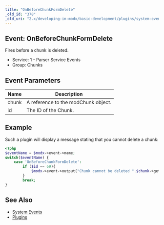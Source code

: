 ```yaml
---
title: "OnBeforeChunkFormDelete"
_old_id: "378"
_old_uri: "2.x/developing-in-modx/basic-development/plugins/system-events/onbeforechunkformdelete"
---
```


## Event: OnBeforeChunkFormDelete

Fires before a chunk is deleted.

- Service: 1 - Parser Service Events
- Group: Chunks

## Event Parameters

| Name  | Description                         |
| ----- | ----------------------------------- |
| chunk | A reference to the modChunk object. |
| id    | The ID of the Chunk.                |

## Example

Such a plugin will display a message stating that you cannot delete a chunk:

```php
<?php
$eventName = $modx->event->name;
switch($eventName) {
    case 'OnBeforeChunkFormDelete':
        if ($id == 69){
            $modx->event->output("Chunk cannot be deleted ".$chunk->get('name'));
        }
        break;
}
```

## See Also

- [System Events](extending-modx/plugins/system-events "System Events")
- [Plugins](extending-modx/plugins "Plugins")
